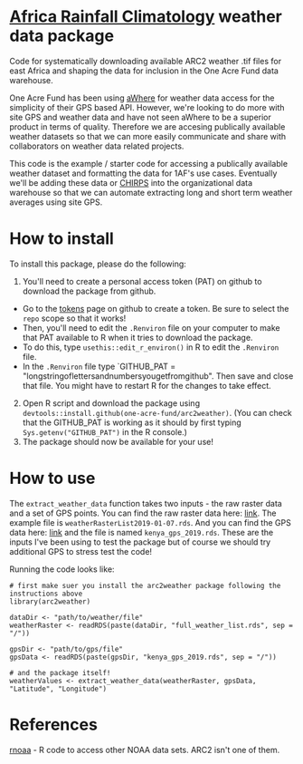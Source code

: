 # [Africa Rainfall Climatology](http://www.cpc.ncep.noaa.gov/products/african_desk/cpc_intl/cf_test/africa/arc/arc_run_wa.shtml) weather data package

Code for systematically downloading available ARC2 weather .tif files for east Africa and shaping the data for inclusion in the One Acre Fund data warehouse.

One Acre Fund has been using [aWhere](www.awhere.com) for weather data access for the simplicity of their GPS based API. However, we're looking to do more with site GPS and weather data and have not seen aWhere to be a superior product in terms of quality. Therefore we are accesing publically available weather datasets so that we can more easily communicate and share with collaborators on weather data related projects.

This code is the example / starter code for accessing a publically available weather dataset and formatting the data for 1AF's use cases. Eventually we'll be adding these data or [CHIRPS](ftp://ftp.chg.ucsb.edu/pub/org/chg/products/CHIRPS-2.0/africa_daily/tifs/p25/) into the organizational data warehouse so that we can automate extracting long and short term weather averages using site GPS. 

# How to install

To install this package, please do the following:

1. You'll need to create a personal access token (PAT) on github to download the package from github.
  + Go to the [tokens](https://github.com/settings/tokens) page on github to create a token. Be sure to select the `repo` scope so that it works!
  + Then, you'll need to edit the `.Renviron` file on your computer to make that PAT available to R when it tries to download the package.
  + To do this, type `usethis::edit_r_environ()` in R to edit the `.Renviron` file.
  + In the `.Renviron` file type `GITHUB_PAT = "longstringoflettersandnumbersyougetfromgithub". Then save and close that file. You might have to restart R for the changes to take effect.
2. Open R script and download the package using `devtools::install.github(one-acre-fund/arc2weather)`. (You can check that the GITHUB_PAT is working as it should by first typing `Sys.getenv("GITHUB_PAT")` in the R console.)
3. The package should now be available for your use!


# How to use

The `extract_weather_data` function takes two inputs - the raw raster data and a set of GPS points. You can find the raw raster data here: [link](https://drive.google.com/open?id=1iQoN6mRkf3L7yySflmePe5begWKDdDQ7). The example file is `weatherRasterList2019-01-07.rds`. And you can find the GPS data here: [link](https://drive.google.com/open?id=1bXO74V5c4URUqtkPVeyABywjpfmFW2Mx) and the file is named `kenya_gps_2019.rds`. These are the inputs I've been using to test the package but of course we should try additional GPS to stress test the code!

Running the code looks like:
~~~~
# first make suer you install the arc2weather package following the instructions above
library(arc2weather)

dataDir <- "path/to/weather/file"
weatherRaster <- readRDS(paste(dataDir, "full_weather_list.rds", sep = "/"))

gpsDir <- "path/to/gps/file"
gpsData <- readRDS(paste(gpsDir, "kenya_gps_2019.rds", sep = "/"))

# and the package itself!
weatherValues <- extract_weather_data(weatherRaster, gpsData, "Latitude", "Longitude")

~~~~

# References

[rnoaa](https://github.com/ropensci/rnoaa) - R code to access other NOAA data sets. ARC2 isn't one of them.
